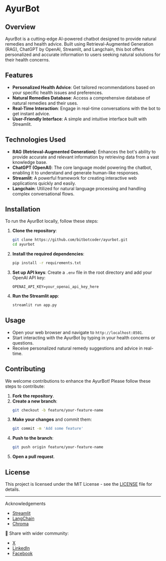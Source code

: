 # AyurBot 

## Overview
AyurBot is a cutting-edge AI-powered chatbot designed to provide natural remedies and health advice. Built using Retrieval-Augmented Generation (RAG), ChatGPT by OpenAI, Streamlit, and Langchain, this bot offers personalized and accurate information to users seeking natural solutions for their health concerns.

## Features
- **Personalized Health Advice**: Get tailored recommendations based on your specific health issues and preferences.
- **Natural Remedies Database**: Access a comprehensive database of natural remedies and their uses.
- **Real-Time Interaction**: Engage in real-time conversations with the bot to get instant advice.
- **User-Friendly Interface**: A simple and intuitive interface built with Streamlit.

## Technologies Used
- **RAG (Retrieval-Augmented Generation)**: Enhances the bot's ability to provide accurate and relevant information by retrieving data from a vast knowledge base.
- **ChatGPT (OpenAI)**: The core language model powering the chatbot, enabling it to understand and generate human-like responses.
- **Streamlit**: A powerful framework for creating interactive web applications quickly and easily.
- **Langchain**: Utilized for natural language processing and handling complex conversational flows.

## Installation
To run the AyurBot locally, follow these steps:

1. **Clone the repository**:
    ```bash
    git clone https://github.com/bitbotcoder/ayurbot.git
    cd ayurbot
    ```

2. **Install the required dependencies**:
    ```bash
    pip install -r requirements.txt
    ```

3. **Set up API keys**:
   Create a `.env` file in the root directory and add your OpenAI API key:
    ```
    OPENAI_API_KEY=your_openai_api_key_here
    ```

4. **Run the Streamlit app**:
    ```bash
    streamlit run app.py
    ```

## Usage
- Open your web browser and navigate to `http://localhost:8501`.
- Start interacting with the AyurBot by typing in your health concerns or questions.
- Receive personalized natural remedy suggestions and advice in real-time.

## Contributing
We welcome contributions to enhance the AyurBot! Please follow these steps to contribute:

1. **Fork the repository**.
2. **Create a new branch**:
    ```bash
    git checkout -b feature/your-feature-name
    ```
3. **Make your changes** and commit them:
    ```bash
    git commit -m 'Add some feature'
    ```
4. **Push to the branch**:
    ```bash
    git push origin feature/your-feature-name
    ```
5. **Open a pull request**.

## License
This project is licensed under the MIT License - see the [LICENSE](./license) file for details.

---


Acknowledgements
- [Streamlit](https://github.com/streamlit/streamlit)
- [LangChain](https://github.com/langchain-ai/langchain)
- [Chroma](https://github.com/chroma-core/chroma)

📢 Share with wider community:
- [X](https://x.com/intent/tweet?hashtags=streamlit%2Cpython&text=Check%20out%20this%20awesome%20Streamlit%20app%20I%20built%0A&url=https%3A%2F%2Fautoml-wiz.streamlit.app)
- [LinkedIn](https://www.linkedin.com/sharing/share-offsite/?summary=https%3A%2F%2Fautoml-wiz.streamlit.app%20%23streamlit%20%23python&title=Check%20out%20this%20awesome%20Streamlit%20app%20I%20built%0A&url=https%3A%2F%2Fautoml-wiz.streamlit.app")
- [Facebook](https://www.facebook.com/sharer/sharer.php?kid_directed_site=0&u=https%3A%2F%2Fautoml-wiz.streamlit.app)
